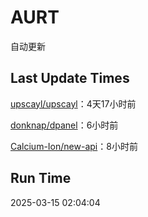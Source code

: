 # AURT

自动更新


## Last Update Times

[upscayl/upscayl](https://github.com/upscayl/upscayl)：4天17小时前

[donknap/dpanel](https://github.com/donknap/dpanel)：6小时前

[Calcium-Ion/new-api](https://github.com/Calcium-Ion/new-api)：8小时前


## Run Time
2025-03-15 02:04:04
